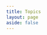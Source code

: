 ```yaml
---
title: Topics
layout: page
aside: false
---
```


<script setup lang="ts">
import { defineClientComponent } from 'vitepress'

const ForumTopicPage = defineClientComponent(() => {
  return import('../../components/forum/topic/ForumTopicPage.vue')
})
</script>

<ForumTopicPage />
